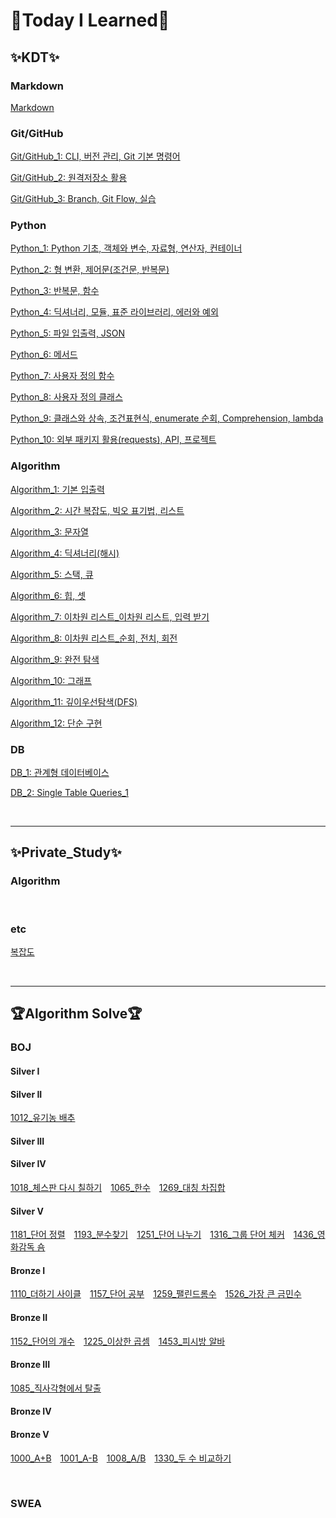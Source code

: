 # :book:Today I Learned:book:

## :sparkles:KDT:sparkles:

### **Markdown**
[Markdown](https://github.com/JiSuMun/TIL/blob/master/KDT_Multicampus/W01/221227_1.md)
<br/>

### **Git/GitHub**
[Git/GitHub_1: CLI, 버전 관리, Git 기본 명령어](https://github.com/JiSuMun/TIL/blob/master/KDT_Multicampus/W01/221227_2.md)

[Git/GitHub_2: 원격저장소 활용](https://github.com/JiSuMun/TIL/blob/master/KDT_Multicampus/W01/221228.md)

[Git/GitHub_3: Branch, Git Flow, 실습](https://github.com/JiSuMun/TIL/blob/master/KDT_Multicampus/W01/221229.md)
<br/>

### **Python**
[Python_1: Python 기초, 객체와 변수, 자료형, 연산자, 컨테이너](https://github.com/JiSuMun/TIL/blob/master/KDT_Multicampus/W02/230102.md)

[Python_2: 형 변환, 제어문(조건문, 반복문)](https://github.com/JiSuMun/TIL/blob/master/KDT_Multicampus/W02/230103.md)

[Python_3: 반복문, 함수](https://github.com/JiSuMun/TIL/blob/master/KDT_Multicampus/W02/230104.md)

[Python_4: 딕셔너리, 모듈, 표준 라이브러리, 에러와 예외](https://github.com/JiSuMun/TIL/blob/master/KDT_Multicampus/W02/230105.md)

[Python_5: 파일 입출력, JSON](https://github.com/JiSuMun/TIL/blob/master/KDT_Multicampus/W02/230106.md)

[Python_6: 메서드](https://github.com/JiSuMun/TIL/blob/master/KDT_Multicampus/W03/230109.md)

[Python_7: 사용자 정의 함수](https://github.com/JiSuMun/TIL/blob/master/KDT_Multicampus/W03/230110.md)

[Python_8: 사용자 정의 클래스](https://github.com/JiSuMun/TIL/blob/master/KDT_Multicampus/W03/230111.md)

[Python_9: 클래스와 상속, 조건표현식, enumerate 순회, Comprehension, lambda](https://github.com/JiSuMun/TIL/blob/master/KDT_Multicampus/W03/230112.md)

[Python_10: 외부 패키지 활용(requests), API, 프로젝트](https://github.com/JiSuMun/TIL/blob/master/KDT_Multicampus/W03/230113.md)
<br/>

### **Algorithm**
[Algorithm_1: 기본 입출력](https://github.com/JiSuMun/TIL/blob/master/KDT_Multicampus/W04/230116.md)

[Algorithm_2: 시간 복잡도, 빅오 표기법, 리스트](https://github.com/JiSuMun/TIL/blob/master/KDT_Multicampus/W04/230117.md)

[Algorithm_3: 문자열](https://github.com/JiSuMun/TIL/blob/master/KDT_Multicampus/W04/230118.md)

[Algorithm_4: 딕셔너리(해시)](https://github.com/JiSuMun/TIL/blob/master/KDT_Multicampus/W04/230119.md)

[Algorithm_5: 스택, 큐](https://github.com/JiSuMun/TIL/blob/master/KDT_Multicampus/W05/230126.md)

[Algorithm_6: 힙, 셋](https://github.com/JiSuMun/TIL/blob/master/KDT_Multicampus/W05/230127.md)

[Algorithm_7: 이차원 리스트_이차원 리스트, 입력 받기](https://github.com/JiSuMun/TIL/blob/master/KDT_Multicampus/W06/230130.md)

[Algorithm_8: 이차원 리스트_순회, 전치, 회전](https://github.com/JiSuMun/TIL/blob/master/KDT_Multicampus/W06/230131.md)

[Algorithm_9: 완전 탐색](https://github.com/JiSuMun/TIL/blob/master/KDT_Multicampus/W06/230201.md)

[Algorithm_10: 그래프](https://github.com/JiSuMun/TIL/blob/master/KDT_Multicampus/W06/230202.md)

[Algorithm_11: 깊이우선탐색(DFS)](https://github.com/JiSuMun/TIL/blob/master/KDT_Multicampus/W07/230206.md)

[Algorithm_12: 단순 구현](https://github.com/JiSuMun/TIL/blob/master/KDT_Multicampus/W07/230207.md)
<br/>

### **DB**
[DB_1: 관계형 데이터베이스](https://github.com/JiSuMun/TIL/blob/master/KDT_Multicampus/W07/230208.md)

[DB_2: Single Table Queries_1](https://github.com/JiSuMun/TIL/blob/master/KDT_Multicampus/W07/230209.md)

<br/>

---

## :sparkles:Private_Study:sparkles:

### **Algorithm**


<br/>

### **etc**
[복잡도](https://github.com/JiSuMun/TIL/blob/master/Private_Study/Complexity.md)

<br/>

---

## :trophy:Algorithm Solve:trophy:

### **BOJ**

#### Silver I

#### Silver II
[1012_유기농 배추](https://github.com/JiSuMun/TIL/blob/master/BOJ/1012.py)　

#### Silver III

#### Silver IV
[1018_체스판 다시 칠하기](https://github.com/JiSuMun/TIL/blob/master/BOJ/1018.py)　[1065_한수](https://github.com/JiSuMun/TIL/blob/master/BOJ/1065.py)　[1269_대칭 차집합](https://github.com/JiSuMun/TIL/blob/master/BOJ/1269.py)　

#### Silver V
[1181_단어 정렬](https://github.com/JiSuMun/TIL/blob/master/BOJ/1181.py)　[1193_분수찾기](https://github.com/JiSuMun/TIL/blob/master/BOJ/1193.py)　[1251_단어 나누기](https://github.com/JiSuMun/TIL/blob/master/BOJ/1251.py)　[1316_그룹 단어 체커](https://github.com/JiSuMun/TIL/blob/master/BOJ/1316.py)　[1436_영화감독 숌](https://github.com/JiSuMun/TIL/blob/master/BOJ/1436.py)

#### Bronze I
[1110_더하기 사이클](https://github.com/JiSuMun/TIL/blob/master/BOJ/1110.py)　[1157_단어 공부](https://github.com/JiSuMun/TIL/blob/master/BOJ/1157.py)　[1259_팰린드롬수](https://github.com/JiSuMun/TIL/blob/master/BOJ/1259.py)　[1526_가장 큰 금민수](https://github.com/JiSuMun/TIL/blob/master/BOJ/1526.py)

#### Bronze II
[1152_단어의 개수](https://github.com/JiSuMun/TIL/blob/master/BOJ/1152.py)　[1225_이상한 곱셈](https://github.com/JiSuMun/TIL/blob/master/BOJ/1225.py)　[1453_피시방 알바](https://github.com/JiSuMun/TIL/blob/master/BOJ/1453.py)

#### Bronze III
[1085_직사각형에서 탈출](https://github.com/JiSuMun/TIL/blob/master/BOJ/1085.py)　

#### Bronze IV

#### Bronze V
[1000_A+B](https://github.com/JiSuMun/TIL/blob/master/BOJ/1000.py)　[1001_A-B](https://github.com/JiSuMun/TIL/blob/master/BOJ/1001.py)　[1008_A/B](https://github.com/JiSuMun/TIL/blob/master/BOJ/1008.py)　[1330_두 수 비교하기](https://github.com/JiSuMun/TIL/blob/master/BOJ/1330.py)　[]()

<br/>

### **SWEA**
